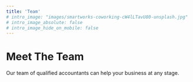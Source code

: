```yaml
---
title: 'Team'
# intro_image: "images/smartworks-coworking-cW4lLTavU80-unsplash.jpg"
# intro_image_absolute: false
# intro_image_hide_on_mobile: false
---
```


# Meet The Team

Our team of qualified accountants can help your business at any stage.
